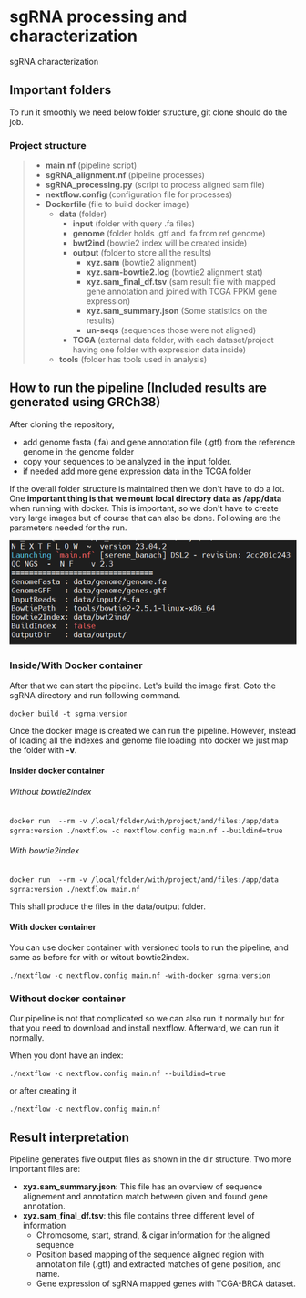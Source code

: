 # sgRNA processing and characterization
sgRNA characterization

## Important folders
To run it smoothly we need below folder structure, git clone should do the job.
### Project structure
> - **main.nf** (pipeline script)
> - **sgRNA_alignment.nf** (pipeline processes)
> - **sgRNA_processing.py** (script to process aligned sam file)
> - **nextflow.config** (configuration file for processes)
> - **Dockerfile** (file to build docker image)
>   - **data** (folder)
>     - **input** (folder with query .fa files)
>     - **genome** (folder holds .gtf and .fa from ref genome)
>     - **bwt2ind** (bowtie2 index will be created inside)
>     - **output** (folder to store all the results)
>       - **xyz.sam** (bowtie2 alignment)
>       - **xyz.sam-bowtie2.log** (bowtie2 alignment stat)
>       - **xyz.sam_final_df.tsv** (sam result file with mapped gene annotation and joined with TCGA FPKM gene expression)
>       - **xyz.sam_summary.json** (Some statistics on the results)
>       - **un-seqs** (sequences those were not aligned)
>     - **TCGA** (external data folder, with each dataset/project having one folder with expression data inside)
>   - **tools** (folder has tools used in analysis)

## How to run the pipeline (Included results are generated using GRCh38)
After cloning the repository, 
- add genome fasta (.fa) and gene annotation file (.gtf) from the reference genome in the genome 
folder 
- copy your sequences to be analyzed in the input folder. 
- if needed add more gene expression data in the TCGA folder

If the overall folder structure is maintained then we don't have to do a lot. One **important thing is that we mount local directory 
data as /app/data** when running with docker. This is important, so we don't have to create very large images but of course that can also be done. 
Following are the parameters needed for the run.

![1691357833316blob.jpg](1691357833316blob.jpg)

### Inside/With Docker container
 After that we can start the pipeline. Let's build the image first. Goto the sgRNA directory and run following command.
 
`docker build -t sgrna:version`

Once the docker image is created we can run the pipeline. However, instead of loading all the indexes and genome file 
loading into docker we just map the folder with **-v**.

#### Insider docker container

###### Without bowtie2index
`docker run 
--rm -v /local/folder/with/project/and/files:/app/data sgrna:version ./nextflow -c nextflow.config main.nf --buildind=true`

###### With bowtie2index

`docker run 
--rm -v /local/folder/with/project/and/files:/app/data sgrna:version ./nextflow main.nf`

This shall produce the files in the data/output folder.

#### With docker container

You can use docker container with versioned tools to run the pipeline, and same as before for with or witout bowtie2index. 

`./nextflow -c nextflow.config main.nf -with-docker sgrna:version`

### Without docker container

Our pipeline is not that complicated so we can also run it normally but for that you need to download and install nextflow.
Afterward, we can run it normally. 

When you dont have an index:

`./nextflow -c nextflow.config main.nf --buildind=true`

or after creating it

`./nextflow -c nextflow.config main.nf`

## Result interpretation
Pipeline generates five output files as shown in the dir structure. Two more important files are:
- **xyz.sam_summary.json**: This file has an overview of sequence alignement and annotation match between given and found gene annotation.
- **xyz.sam_final_df.tsv**: this file contains three different level of information
  - Chromosome, start, strand, & cigar information for the aligned sequence
  - Position based mapping of the sequence aligned region with annotation file (.gtf) and extracted matches of gene position, and name.
  - Gene expression of sgRNA mapped genes with TCGA-BRCA dataset. 